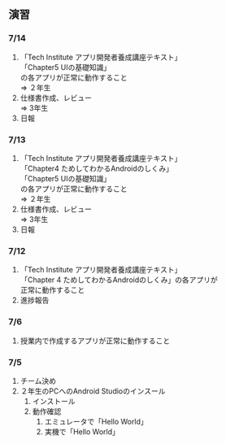 ## 演習

### 7/14

1. 「Tech Institute アプリ開発者養成講座テキスト」  
「Chapter5 UIの基礎知識」  
の各アプリが正常に動作すること  
=> ２年生
1. 仕様書作成、レビュー  
=> 3年生  
1. 日報

### 7/13

1. 「Tech Institute アプリ開発者養成講座テキスト」  
「Chapter4 ためしてわかるAndroidのしくみ」  
「Chapter5 UIの基礎知識」  
の各アプリが正常に動作すること  
=> ２年生
1. 仕様書作成、レビュー  
=> 3年生  
1. 日報

### 7/12

1. 「Tech Institute アプリ開発者養成講座テキスト」  
「Chapter 4 ためしてわかるAndroidのしくみ」の各アプリが  
正常に動作すること
1. 進捗報告

### 7/6

1. 授業内で作成するアプリが正常に動作すること

### 7/5

1. チーム決め
1. ２年生のPCへのAndroid Studioのインスール
	1. インストール
	1. 動作確認
		1. エミュレータで「Hello World」
		1. 実機で「Hello World」
